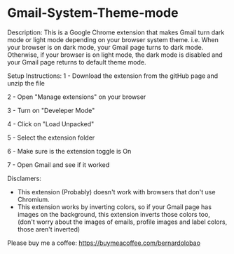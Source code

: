 # Gmail-System-Theme-mode

Description:
This is a Google Chrome extension that makes Gmail turn dark mode or light mode depending on your browser system theme.
i.e. When your browser is on dark mode, your Gmail page turns to dark mode. Otherwise, if your browser is on light mode, the dark mode is disabled and your Gmail page returns to default theme mode.

Setup Instructions:
1 - Download the extension from the gitHub page and unzip the file

2 - Open "Manage extensions" on your browser

3 - Turn on "Develeper Mode"

4 - Click on "Load Unpacked"

5 - Select the extension folder

6 - Make sure is the extension toggle is On

7 - Open Gmail and see if it worked


Disclamers:
- This extension (Probably) doesn't work with browsers that don't use Chromium.
- This extension works by inverting colors, so if your Gmail page has images on the background, this extension inverts those colors too,
(don't worry about the images of emails, profile images and label colors, those aren't inverted)

Please buy me a coffee: https://buymeacoffee.com/bernardolobao
